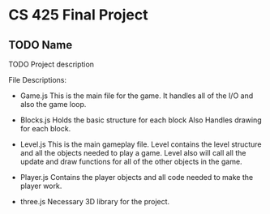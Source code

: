CS 425 Final Project
====================

TODO Name
---------

TODO Project description

File Descriptions:

* Game.js
This is the main file for the game. It handles all of the I/O and also the game loop. 

* Blocks.js
Holds the basic structure for each block Also Handles drawing for each block. 

* Level.js
This is the main gameplay file. Level contains the level structure and all the objects needed to play a game. Level also will call all the update and draw functions for all of the other objects in the game. 

* Player.js
Contains the player objects and all code needed to make the player work. 

* three.js
Necessary 3D library for the project. 



